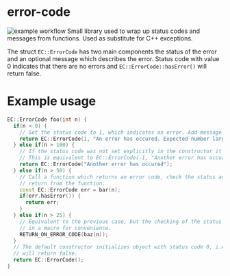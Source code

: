 # error-code
![example workflow](https://github.com/vasil-pashov/error-code/actions/workflows/cmake_ci/badge.svg)
Small library used to wrap up status codes and messages from functions. Used as substitute for C++ exceptions.

The struct `EC::ErrorCode` has two main components the status of the error and an optional message which describes the error. Status code with value 0 indicates that there are no errors and `EC::ErrorCode::hasError()` will return false.

# Example usage
```c++
EC::ErrorCode foo(int n) {
  if(n < 0) {
    // Set the status code to 1, which indicates an error. Add message with string formating. 
    return EC::ErrorCode(1, "An error has occured. Expected number larger than 0, got %d.", n);
  } else if(n > 100) {
    // If the status code was not set explicitly in the constructor it will take the value of -1.
    // This is equivalent to EC::ErrorCode(-1, "Another error has occured");
    return EC::ErrorCode("Another error has occured");
  } else if(n > 50) {
    // Call a function which returns an error code, check the status and if it indicates an error
    // return from the function.
    const EC::ErrorCode err = bar(n);
    if(err.hasError()) {
      return err;
    }
  } else if(n > 25) {
    // Equivalent to the previous case, but the checking of the status and the return are wrapped
    // in a macro for convenience.
    RETURN_ON_ERROR_CODE(baz(n));
  }
  // The default constructor initializes object with status code 0, i.e. no error. EC::ErrorCode::hasError()
  // will return false.
  return EC::ErrorCode();
}
```
